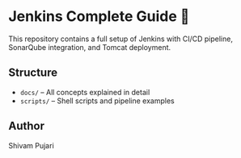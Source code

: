 # Jenkins Complete Guide 🚀

This repository contains a full setup of Jenkins with CI/CD pipeline, SonarQube integration, and Tomcat deployment.

## Structure

- `docs/` – All concepts explained in detail
- `scripts/` – Shell scripts and pipeline examples


## Author

Shivam Pujari
